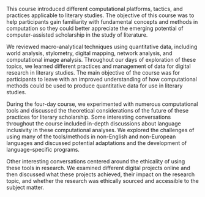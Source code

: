 This course introduced different computational platforms, tactics, and practices applicable to literary studies. The objective of this course was to help participants gain familiarity with fundamental concepts and methods in computation so they could better appreciate the emerging potential of computer-assisted scholarship in the study of literature. 

We reviewed macro-analytical techniques using quantitative data, including world analysis, stylometry, digital mapping, network analysis, and computational image analysis. Throughout our days of exploration of these topics, we learned different practices and management of data for digital research in literary studies. The main objective of the course was for participants to leave with an improved understanding of how computational methods could be used to produce quantitative data for use in literary studies. 

During the four-day course, we experimented with numerous computational tools and discussed the theoretical considerations of the future of these practices for literary scholarship. Some interesting conversations throughout the course included in-depth discussions about language inclusivity in these computational analyses. We explored the challenges of using many of the tools/methods in non-English and non-European languages and discussed potential adaptations and the development of language-specific programs.

Other interesting conversations centered around the ethicality of using these tools in research. We examined different digital projects online and then discussed what these projects achieved, their impact on the research topic, and whether the research was ethically sourced and accessible to the subject matter. 



